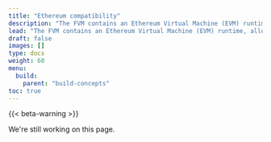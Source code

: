 ```yaml
---
title: "Ethereum compatibility"
description: "The FVM contains an Ethereum Virtual Machine (EVM) runtime, allowing Ethereum and Solidity developers to run their contracts on the FVM with little to no modifications. This page details what exactly this EVM-compatibility means, and any other information that Ethereum developers may need to build applications on the FVM."
lead: "The FVM contains an Ethereum Virtual Machine (EVM) runtime, allowing Ethereum and Solidity developers to run their contracts on the FVM with little to no modifications. This page details what exactly this EVM-compatibility means, and any other information that Ethereum developers may need to build applications on the FVM."
draft: false
images: []
type: docs
weight: 60
menu:
  build:
    parent: "build-concepts"
toc: true
---
```


{{< beta-warning >}}

We're still working on this page.

<!-- - What does EVM compatibility mean -->
<!-- - Can I use my EVM contracts? -->
<!-- - Why FEVM? Why not just EVM? -->
<!-- - Ethereum JSON-RPC on FVM (reconciling with tipsets) -->
<!-- - Can I deploy an existing Solidity smart contract to FEVM? -->
<!-- - What's the speed of FVM compared to EVM -->
<!-- - Can I use precompiles on FEVM? -->
